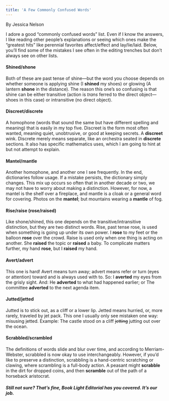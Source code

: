 ```yaml
---
title: 'A Few Commonly Confused Words'
---
```


By Jessica Nelson

I adore a good “commonly confused words” list. Even if I know the answers, I like reading other people’s explanations or seeing which ones make the “greatest hits” like perennial favorites affect/effect and lay/lie/laid.  Below, you’ll find some of the mistakes I see often in the editing trenches but don’t always see on other lists. 

#### Shined/shone

Both of these are past tense of shine—but the word you choose depends on whether someone is applying shine (I **shined** my shoes) or glowing (A lantern **shone** in the distance). The reason this one’s so confusing is that shine can be either transitive (action is _trans_ ferred to the direct object—shoes in this case) or intransitive (no direct object). 

#### Discreet/discrete

A homophone (words that sound the same but have different spelling and meaning) that is easily in my top five. Discreet is the form most often wanted, meaning quiet, unobtrusive, or good at keeping secrets. A **discreet** wink. Discrete merely means separate, like an orchestra seated in **discrete** sections. It also has specific mathematics uses, which I am going to hint at but not attempt to explain. 

#### Mantel/mantle

Another homophone, and another one I see frequently. In the end, dictionaries follow usage. If a mistake persists, the dictionary simply changes. This mix up occurs so often that in another decade or two, we may not have to worry about making a distinction. However, for now, a mantel is the shelf over a fireplace, and mantle is a cloak or a general word for covering. Photos on the **mantel**; but mountains wearing a **mantle** of fog. 

#### Rise/raise (rose/raised)

Like shone/shined, this one depends on the transitive/intransitive distinction, but they are two distinct words. Rise, past tense rose, is used when something is going up under its own power. I **rose** to my feet or the balloon **rose** over the crowd. Raise is used only when one thing is acting on another. She **raised** the topic or **raised** a baby. To complicate matters further, my hand **rose**, but I **raised** my hand. 

#### Avert/advert

This one is hard! Avert means turn away; advert means refer or turn (eyes or attention) toward and is always used with to. So: I **averted** my eyes from the grisly sight. And: He **adverted** to what had happened earlier; or The committee **adverted** to the next agenda item.

#### Jutted/jetted

Jutted is to stick out, as a cliff or a lower lip. Jetted means hurried, or, more rarely, traveled by jet pack. This one I usually only see mistaken one way: misusing jetted. Example: The castle stood on a cliff ~~jetting~~ jutting out over the ocean. 

#### Scrabbled/scrambled

The definitions of words slide and blur over time, and according to Merriam-Webster, scrabbled is now okay to use interchangeably. However, if you’d like to preserve a distinction, scrabbling is a hand-centric scratching or clawing, where scrambling is a full-body action. A peasant might **scrabble** in the dirt for dropped coins, and then **scramble** out of the path of a horseback aristocrat. 

##### Still not sure? That’s fine, Book Light Editorial has you covered. It’s our job.
